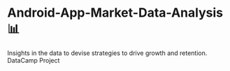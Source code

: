 # Android-App-Market-Data-Analysis📊
Insights in the data to devise strategies to drive growth and retention.
<br>
DataCamp Project
